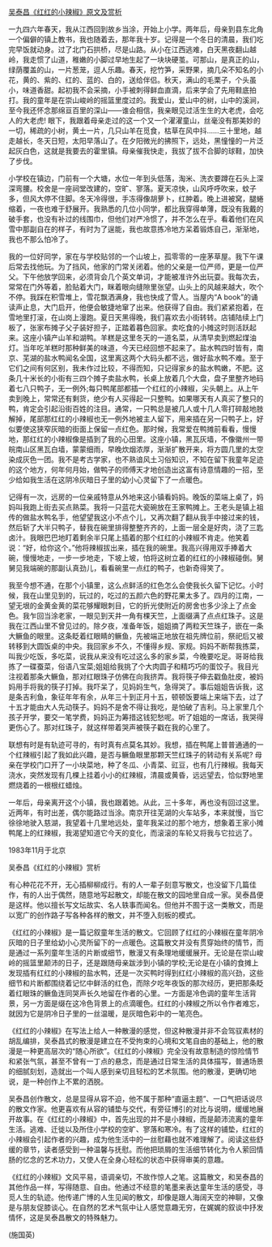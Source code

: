 [吴泰昌《红红的小辣椒》原文及赏析](https://www.vrrw.net/wx/9134.html)

一九四六年春天，我从江西回到故乡当涂，开始上小学。两年后，母亲到县东北角一个偏僻的镇上教书，我也随着去，那年我十岁。记得是一个冬日的清晨，我们吃完早饭就动身。过了北门石拱桥，尽是山路。从小在江西逃难，白天黑夜翻山越岭，我走惯了山道，稚嫩的小脚过早地生起了一块块硬茧。可那山，是真正的山，绿荫覆盖的山，一片葱茏，逗人乐趣。春天，挖竹笋，采野果，摘几朵不知名的小花，黄的、紫的、红的、蓝的、白的，送给伴侣。秋天，满山的毛栗子，个头虽小，味道香甜。起初我不会采摘，小手被刺得鲜血直滴，后来学会了先用鞋底拍打。我的童年是在崇山峻岭的摇篮里度过的。我爱山，爱山中的树，山中的溪涧，至今我还怀念那绵亘百里的深山——谁会相信，我亲眼见过活生生的大老虎，会吃人的大老虎! 眼下，我跟着母亲走过的这一个又一个濯濯童山，丝毫没有那美妙的一切，稀疏的小树，黄土一片，几只山羊在觅食，枯草在风中抖……三十里地，越走越长，冬天日短，太阳早落山了。在夕阳微光的拂照下，远处，黑憧憧的一片泛起灰白色，这就是我要去的霍里镇。母亲催我快走，我拔了拔不合脚的球鞋，加快了步伐。

小学校在镇边，门前有一个大塘，水位一年到头低落，淘米、洗衣要蹲在石头上深深弯腰。校舍是一座祠堂改建的，空旷、寥落。夏天凉快，山风呼呼吹来，蚊子多，但风大停不住脚。冬天冷得很，手冻得像胡萝卜，红肿着。晚上进被窝，腿蜷缩着，一夜也难于舒展开。我熟悉的几位小同学，都比我穿得单薄，既没有我戴的破手套，也没有补过的线围巾，但他们对严冷惯了，并不怎么在乎。看着他们在风雪中那副自在的样子，有时为了逞能，我也故意拣冷地方呆着锻炼自己，渐渐地，我也不那么怕冷了。



我的一位好同学，家在与学校贴邻的一个山坡上，孤零零的一座茅草屋。我下午课后常去找他玩。为了挡风，他家的门常关闭着。他的父亲是一位严师，更是一位严父。下午他放学回来，必须背会几个英文单词，才能被准许外出玩耍。我每次去，常常在门外等着，脸贴着大门，眯着眼向缝隙里张望。山头上的风越来越大，吹个不停。我踩在积雪堆上，雪花飘洒满身，我也快成了雪人。当屋内“A book”的诵读声止息，大门启开，他便会敏捷地窜了出来。他获得了自由。我们紧紧抱着，在雪地里打滚，在山岗上漫跑。夏日天黑得晚，我们喜欢去小街转转。店铺陆续上门板了，张家布摊子父子装好担子，正踏着暮色回家。卖吃食的小摊这时则活跃起来。这座小镇产山羊和湖鸭。羊糕是这里冬天的一道名菜，从清早卖到燃起煤油灯。当年吃羊糕时那种鲜美的味道，今天已经回想不起来了。盐水鸭四时皆有，南京、芜湖的盐水鸭闻名全国，这里离这两个大码头都不远，做好盐水鸭不难。至于它们之间有何区别，我未作过比较，不得而知，只记得家乡的盐水鸭嫩，不肥。这条几十米长的小街有三四个摊子卖盐水鸭，长桌上放着几个大盘，盘子里整齐地码着七八只鸭子，无一例外;每只鸭尾部都插一个红红的小辣椒，尖头朝上。从上午卖到晚上，常常还有剩货，绝少有人买得起一只整鸭。如果哪天有人真买了整只的鸭，肯定会引起沿街百姓的注目。通常，一只鸭总是被几人或十几人零打碎敲地肢解掉，尾部那红红的小辣椒也无一例外地被主人留下，用来插在另一只鸭子上，好似要使这狭窄灰暗的街面上保留一点红色。那时候，我常爱在鸭摊前看看，慢慢地，那红红的小辣椒像是插到了我的心田里。这座小镇，黑瓦灰墙，不像徽州一带皖南山区黑瓦白墙，蒙蒙细雨，早晚炊烟浓厚，渐渐扩散开来，将方圆几里的太空染成灰色一团。我不是考古学家，也不熟谙风土习俗知识，不知在留下我童年足迹的这个地方，何年何月始，做鸭子的师傅天才地创造出这富有诗意情趣的一招，至少给如我生活在这阴冷灰暗日子里的幼小心灵留下了一点暖色。

记得有一次，远房的一位亲戚特意从外地来这小镇看妈妈。晚饭的菜端上桌了，妈妈叫我跑上街去买点熟菜。我将一只蓝花大瓷碗放在王家鸭摊上。王老头是镇上祖传的做盐水鸭名手，他望望我这小不点个儿，又再次翻了翻从我手中接过来的钱，然后斩了大半只鸭子，替我在碗里排得整整齐齐的，上面一层全是好肉，浇了三匙卤汁。我眼巴巴地盯着剩余半只尾上插着的那个红红的小辣椒不肯走。他笑着说：“好，给你这个。”他将辣椒拔出来，插在我的碗里。我高兴得用双手捧着大碗，慢慢地走，一步一步地走，下坡上坡，怕将这树立着的红红的小辣椒碰倒。舅舅见我端碗的那副认真劲儿，看看碗里一点红的鸭子，也新奇得笑了。

我至今想不通，在那个小镇里，这么点鲜活的红色怎么会使我长久留下记忆。小时候，我在山里见到的，玩过的，吃过的五颜六色的野花果太多了。四月的江南，一望无垠的金黄金黄的菜花够耀眼刺目，它的折光使附近的房舍也多少涂上了点金色。我乍回当涂老家，一眼见到天井一角有棵天竺，上面缀满了点点红珠子。这是我在江西山里不曾见过的。除夕夜，准备年饭，姐姐摘了两粒天竺珠子，嵌在一条大鳜鱼的眼里。这条眨着红眼睛的鳜鱼，先被端正地放在祖先牌位前，祭祀后又被转移到大圆饭桌的中央。我回家乡不久，不懂得乡规、家规。妈妈不断帮我拣菜，叫我少吃饭，多吃菜，说我从来没有吃过这么多的家乡菜，今晚要吃足。哥哥给我拣了一碟蚕菜，俗语八宝菜;姐姐给我挑了个大肉圆子和精巧巧的蛋饺子。我目光注视着那条大鳜鱼，那对红眼珠子仿佛在向我挤弄。我将筷子伸去戳鱼肚皮，被妈妈用手将我的筷子打掉。我吓呆了，见妈妈生气，急得哭了。事后姐姐告诉我，这是条吉利鱼，象征年年有余，从年三十到正月十五，顿顿饭要端上来端下去，过了十五才能由大人先动筷子。妈妈不是舍不得让我吃，是怕破了吉利。马上家里几个孩子开学，要交一笔学费，妈妈正为筹措这钱犯愁呢。听了姐姐的一席话，我哭得更伤心了。那对红珠子，就这样带着哭声被筷子戳在我的心里了。

联想有时是有轨迹可寻的，有时真有点莫名其妙。我想，插在鸭尾上普普通通的一个红辣椒引起了我如此兴趣，是否与鳜鱼眼里那颗天竺红珠子的转动有关系呢? 母亲在学校门口开了一小块菜地，种了冬瓜、小青菜、豇豆，也有几行辣椒。我每天浇水，突然发现有几棵上挂着小小的红辣椒，清晨或黄昏，远远望去，恰似野地里燃烧着的一根根红蜡烛。

一年后，母亲离开这个小镇，我也跟着她。从此，三十多年，再也没有回过这里。近两年，有时出差，偶尔能路过当涂。南京开往芜湖的火车站多，本来就慢，当它徐徐地驶入慈湖，我望着十几里地远处，童年我呆过的那个地方，想象着王家小摊鸭尾上的红辣椒，我渴望知道它今天的变化，而滚滚的车轮又将我与它拉远了。

1983年11月于北京

吴泰昌《红红的小辣椒》赏析

有心种花花不开，无心插柳柳成行。有的人一辈子刻意写散文，也没留下几篇佳作，有的人出于偶然，随意地写起散文，却能在散文的园地里自成一家。吴泰昌便是这样。他以擅长写文坛故实、名人轶事而闻名。但他并不囿于这一类散文，而是以宽广的创作路子写各种各样的散文，并不堕入刻板的模式。

《红红的小辣椒》是一篇记叙童年生活的散文。它回顾了红红的小辣椒在童年阴冷灰暗的日子里给幼小心灵所留下的一点暖色。这篇散文并没有贯穿始终的情节，而是通过一系列童年生活的片断或细节，散漫又有条理地缓缓展开。无论是在崇山峻岭的摇篮里颠沛的日子，还是跟随母亲跋涉到小镇的学校;无论是在小镇的食摊上发现插有红红的小辣椒的盐水鸭，还是一次买鸭时得到红红小辣椒的高兴劲，这些细节和片断都围绕着记忆中鲜活的红色，而除夕吃年夜饭的那次经历，更把那条眨着红眼珠的鳜鱼连同哭声长久地留在作者的心里。一方面是冷色调的童年生活背景，另一方面是缀在这冷色背景上的点滴暖色。红红的小辣椒之所以令作者难忘，就因为它是阴冷日子里的一丝温暖，是灰暗色彩中的一笔亮色。

《红红的小辣椒》在写法上给人一种散漫的感觉，但这种散漫并非不会驾驭素材的胡乱编排，吴泰昌式的散漫是建立在不受拘束的心境和文笔自由的基础上，他的散漫是一种更高层次的“随心所欲”。《红红的小辣椒》完全没有故意制造的惊险情节和紧张气氛，甚至不曾有一丁点的悬念，而是通过日常生活的具体描写，普通场景的细腻刻划，造就出一个叫人感到亲切且轻松的艺术氛围。他的散漫，更确切地说，是一种创作上不累的洒脱。

吴泰昌创作散文，总是显得从容不迫，他不属于那种“直逼主题”、一口气把话说尽的散文作家。他更喜欢有从容的铺垫与交代，有旁征博引的对比与说明，缓缓地展开故事。在《红红的小辣椒》中，首先出现的并不是小辣椒，而是颠沛流离的童年生活。逃难、迁徙以及所住小学校的空旷、寥落和寒冷。有了这样的铺垫，红红的小辣椒会引起作者的兴趣，成为他生活中的一丝慰藉也就不难理解了。阅读这些舒缓的章节，读者感受到一种温馨与抚慰。而他把琐屑的生活细节转化为令人萦回情肠的忆念的艺术功力，又使人在全身心轻松的状态中获得审美的意趣。

《红红的小辣椒》文风平易，语调亲切，不故作惊人之笔。这篇散文，和吴泰昌的其他作品一样，写得随意、自由。他通过不经意的笔墨来表达童年生活的感受，寻觅人生的轨迹。他传递广博的人生见闻的散文，却像是跟人海阔天空的神聊，又像是与朋友促膝谈心。在自然的艺术气氛中让人感觉意趣无穷，在娓娓的叙谈中抒发情怀，这是吴泰昌散文的特殊魅力。

(施国英)

